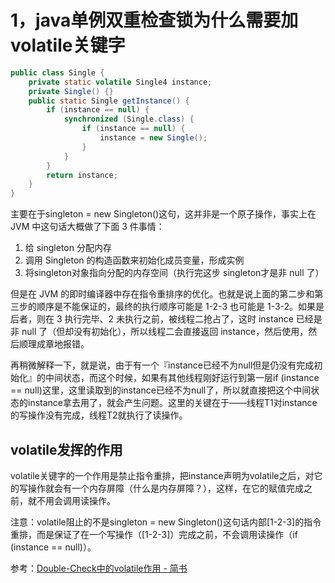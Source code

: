 # 1，java单例双重检查锁为什么需要加volatile关键字
```java
public class Single {
    private static volatile Single4 instance;
    private Single() {}
    public static Single getInstance() {
        if (instance == null) {
            synchronized (Single.class) {
                if (instance == null) {
                    instance = new Single();
                }
            }
        }
        return instance;
    }
}
```

主要在于singleton = new Singleton()这句，这并非是一个原子操作，事实上在 JVM 中这句话大概做了下面 3 件事情：
1. 给 singleton 分配内存
2. 调用 Singleton 的构造函数来初始化成员变量，形成实例
3. 将singleton对象指向分配的内存空间（执行完这步 singleton才是非 null 了）

但是在 JVM 的即时编译器中存在指令重排序的优化。也就是说上面的第二步和第三步的顺序是不能保证的，最终的执行顺序可能是 1-2-3 也可能是 1-3-2。如果是后者，则在 3 执行完毕、2 未执行之前，被线程二抢占了，这时 instance 已经是非 null 了（但却没有初始化），所以线程二会直接返回 instance，然后使用，然后顺理成章地报错。

再稍微解释一下，就是说，由于有一个『instance已经不为null但是仍没有完成初始化』的中间状态，而这个时候，如果有其他线程刚好运行到第一层if (instance == null)这里，这里读取到的instance已经不为null了，所以就直接把这个中间状态的instance拿去用了，就会产生问题。这里的关键在于——线程T1对instance的写操作没有完成，线程T2就执行了读操作。

## volatile发挥的作用
volatile关键字的一个作用是禁止指令重排，把instance声明为volatile之后，对它的写操作就会有一个内存屏障（什么是内存屏障？），这样，在它的赋值完成之前，就不用会调用读操作。

注意：volatile阻止的不是singleton = new Singleton()这句话内部[1-2-3]的指令重排，而是保证了在一个写操作（[1-2-3]）完成之前，不会调用读操作（if (instance == null)）。

参考：[Double-Check中的volatile作用 - 简书](https://www.jianshu.com/p/0442fb1e0c7c)



